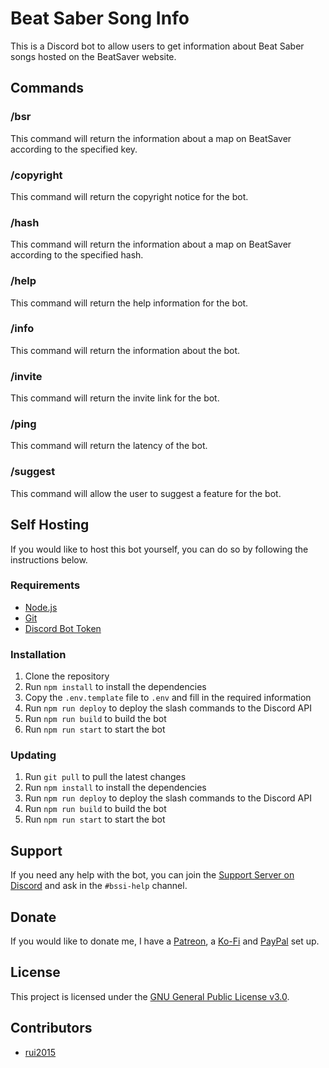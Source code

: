 # Beat Saber Song Info

This is a Discord bot to allow users to get information about Beat Saber songs hosted on the BeatSaver website.

## Commands

### /bsr

This command will return the information about a map on BeatSaver according to the specified key.

### /copyright

This command will return the copyright notice for the bot.

### /hash

This command will return the information about a map on BeatSaver according to the specified hash.

### /help

This command will return the help information for the bot.

### /info

This command will return the information about the bot.

### /invite

This command will return the invite link for the bot.

### /ping

This command will return the latency of the bot.

### /suggest

This command will allow the user to suggest a feature for the bot.

## Self Hosting

If you would like to host this bot yourself, you can do so by following the instructions below.

### Requirements

- [Node.js](https://nodejs.org/en/)
- [Git](https://git-scm.com/)
- [Discord Bot Token](https://discordapp.com/developers/applications/)

### Installation

1. Clone the repository
2. Run `npm install` to install the dependencies
3. Copy the `.env.template` file to `.env` and fill in the required information
4. Run `npm run deploy` to deploy the slash commands to the Discord API
5. Run `npm run build` to build the bot
6. Run `npm run start` to start the bot

### Updating

1. Run `git pull` to pull the latest changes
2. Run `npm install` to install the dependencies
3. Run `npm run deploy` to deploy the slash commands to the Discord API
4. Run `npm run build` to build the bot
5. Run `npm run start` to start the bot

## Support

If you need any help with the bot, you can join the [Support Server on Discord](https://discord.gg/qjKhqA3) and ask in the `#bssi-help` channel.

## Donate

If you would like to donate me, I have a [Patreon](https://www.patreon.com/rui2015), a [Ko-Fi](https://ko-fi.com/rui2015) and [PayPal](https://www.paypal.me/rui2015) set up.

## License

This project is licensed under the [GNU General Public License v3.0](https://github.com/FranciscoRibeiro03/beat-saber-song-info/blob/master/LICENSE).

## Contributors

- [rui2015](https://github.com/FranciscoRibeiro03)
